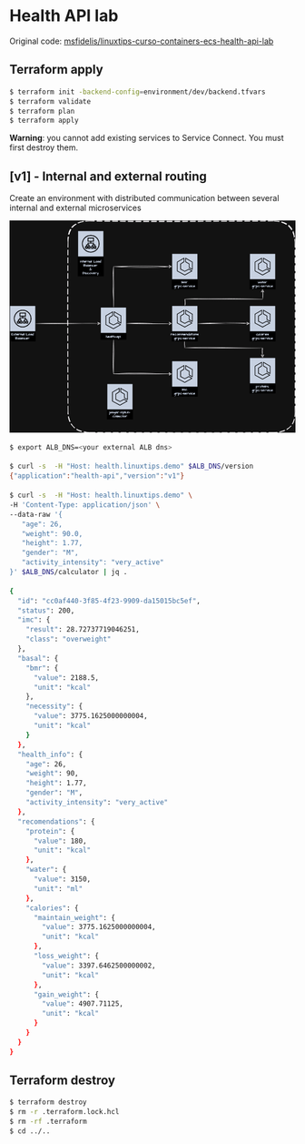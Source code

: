 # Health API lab

Original code: [msfidelis/linuxtips-curso-containers-ecs-health-api-lab](https://github.com/msfidelis/linuxtips-curso-containers-ecs-health-api-lab/tree/aula/roteamento-avancado)

## Terraform apply

```bash
$ terraform init -backend-config=environment/dev/backend.tfvars
$ terraform validate
$ terraform plan
$ terraform apply
```

**Warning**: you cannot add existing services to Service Connect. You must first destroy them.


## [v1] - Internal and external routing

Create an environment with distributed communication between several internal and external microservices

![v1](.github/assets/health-api.png)

```bash
$ export ALB_DNS=<your external ALB dns>

$ curl -s  -H "Host: health.linuxtips.demo" $ALB_DNS/version
{"application":"health-api","version":"v1"}

$ curl -s  -H "Host: health.linuxtips.demo" \
-H 'Content-Type: application/json' \
--data-raw '{ 
   "age": 26,
   "weight": 90.0,
   "height": 1.77,
   "gender": "M", 
   "activity_intensity": "very_active"
}' $ALB_DNS/calculator | jq .

{
  "id": "cc0af440-3f85-4f23-9909-da15015bc5ef",
  "status": 200,
  "imc": {
    "result": 28.72737719046251,
    "class": "overweight"
  },
  "basal": {
    "bmr": {
      "value": 2188.5,
      "unit": "kcal"
    },
    "necessity": {
      "value": 3775.1625000000004,
      "unit": "kcal"
    }
  },
  "health_info": {
    "age": 26,
    "weight": 90,
    "height": 1.77,
    "gender": "M",
    "activity_intensity": "very_active"
  },
  "recomendations": {
    "protein": {
      "value": 180,
      "unit": "kcal"
    },
    "water": {
      "value": 3150,
      "unit": "ml"
    },
    "calories": {
      "maintain_weight": {
        "value": 3775.1625000000004,
        "unit": "kcal"
      },
      "loss_weight": {
        "value": 3397.6462500000002,
        "unit": "kcal"
      },
      "gain_weight": {
        "value": 4907.71125,
        "unit": "kcal"
      }
    }
  }
}
```

## Terraform destroy

```bash
$ terraform destroy
$ rm -r .terraform.lock.hcl 
$ rm -rf .terraform
$ cd ../..
```
